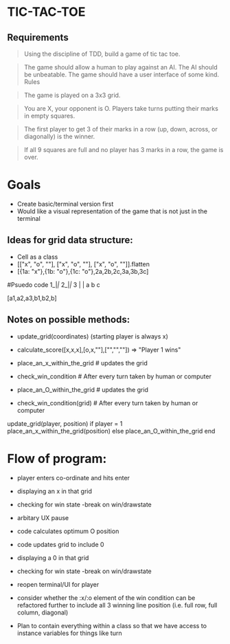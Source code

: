 # TIC-TAC-TOE

## Requirements

> Using the discipline of TDD, build a game of tic tac toe.

> The game should allow a human to play against an AI.
> The AI should be unbeatable.
> The game should have a user interface of some kind.
> Rules

> The game is played on a 3x3 grid.

> You are X, your opponent is O. Players take turns putting their marks in empty squares.

> The first player to get 3 of their marks in a row (up, down, across, or diagonally) is the winner.

> If all 9 squares are full and no player has 3 marks in a row, the game is over.

# Goals

* Create basic/terminal version first
* Would like a visual representation of the game that is not just in the terminal

## Ideas for grid data structure:

- Cell as a class
- [["x", "o", ""], ["x", "o", ""], ["x", "o", ""]].flatten
- [{1a: "x"},{1b: "o"},{1c: "o"},2a,2b,2c,3a,3b,3c]

#Psuedo code
1_|_|_
2_|_|_
3 | |
 a b c

[a1,a2,a3,b1,b2,b]

## Notes on possible methods:

- update_grid(coordinates) (starting player is always x)
- calculate_score([x,x,x],[o,x,""],["","",""]) => "Player 1 wins"
  
- place_an_x_within_the_grid # updates the grid
- check_win_condition # After every turn taken by human or computer
- place_an_O_within_the_grid # updates the grid
- check_win_condition(grid) # After every turn taken by human or computer

update_grid(player, position)
    if player = 1
        place_an_x_within_the_grid(position)
    else
        place_an_O_within_the_grid
    end

# Flow of program:
- player enters co-ordinate and hits enter
- displaying an x in that grid
- checking for win state -break on win/drawstate
- arbitary UX pause
- code calculates optimum O position
- code updates grid to include 0
- displaying a 0 in that grid
- checking for win state -break on win/drawstate
- reopen terminal/UI for player

- consider whether the :x/:o element of the win condition can be refactored further to include all 3 winning line position (i.e. full row, full column, diagonal)

- Plan to contain everything within a class so that we have access to instance variables for things like turn